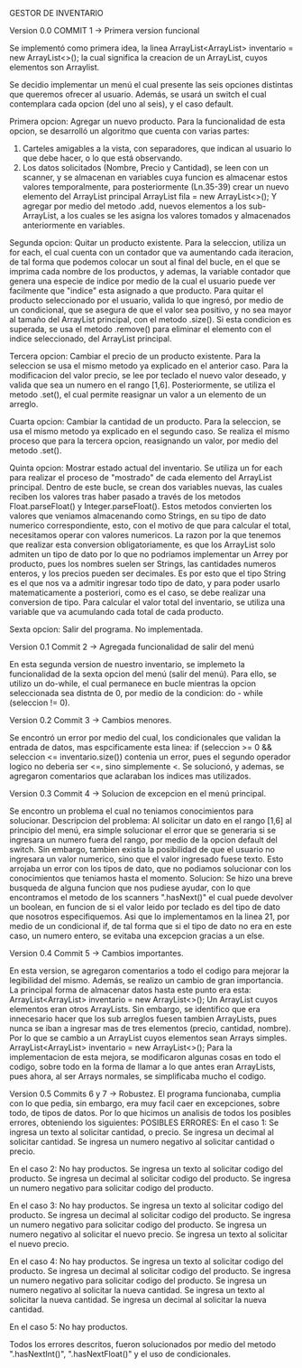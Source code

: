 GESTOR DE INVENTARIO

Version 0.0
COMMIT 1 -> Primera version funcional


Se implementó como primera idea, la linea
ArrayList<ArrayList<String>> inventario = new ArrayList<>();
la cual significa la creacion de un ArrayList, cuyos elementos son Arraylist.

Se decidio implementar un menú el cual presente las seis opciones distintas que queremos ofrecer al usuario.
Además, se usará un switch el cual contemplara cada opcion (del uno al seis), y el caso default.

Primera opcion: Agregar un nuevo producto.
Para la funcionalidad de esta opcion, se desarrolló un algoritmo que cuenta con varias partes:
1. Carteles amigables a la vista, con separadores, que indican al usuario lo que debe hacer, o lo que está observando.
2. Los datos solicitados (Nombre, Precio y Cantidad), se leen con un scanner, y se almacenan en variables cuya
funcion es almacenar estos valores temporalmente, para posteriormente (Ln.35-39) crear un nuevo elemento del ArrayList 
principal
ArrayList<String> fila = new ArrayList<>();
Y agregar por medio del metodo .add, nuevos elementos a los sub-ArrayList, a los cuales se les asigna los valores tomados
y almacenados anteriormente en variables.

Segunda opcion: Quitar un producto existente.
Para la seleccion, utiliza un for each, el cual cuenta con un contador que va aumentando cada iteracion, de tal forma 
que podemos colocar un sout al final del bucle, en el que se imprima cada nombre de los productos, y ademas, la variable
contador que genera una especie de indice por medio de la cual el usuario puede ver facilmente que "indice" esta asignado 
a que producto.
Para quitar el producto seleccionado por el usuario, valida lo que ingresó, por medio de un condicional, que se asegura
de que el valor sea positivo, y no sea mayor al tamaño del ArrayList principal, con el metodo .size().
Si esta condicion es superada, se usa el metodo .remove() para eliminar el elemento con el indice seleccionado, del 
ArrayList principal.

Tercera opcion: Cambiar el precio de un producto existente.
Para la seleccion se usa el mismo metodo ya explicado en el anterior caso.
Para la modificacion del valor precio, se lee por teclado el nuevo valor deseado, y valida que sea un numero
en el rango [1,6]. Posteriormente, se utiliza el metodo .set(), el cual permite reasignar un valor a un elemento de un
arreglo.

Cuarta opcion: Cambiar la cantidad de un producto.
Para la seleccion, se usa el mismo metodo ya explicado en el segundo caso.
Se realiza el mismo proceso que para la tercera opcion, reasignando un valor, por medio del metodo .set().

Quinta opcion: Mostrar estado actual del inventario.
Se utiliza un for each para realizar el proceso de "mostrado" de cada elemento del ArrayList principal.
Dentro de este bucle, se crean dos variables nuevas, las cuales reciben los valores tras haber pasado a través de los metodos
Float.parseFloat() y Integer.parseFloat().
Estos metodos convierten los valores que veniamos almacenando como Strings, en su tipo de dato numerico correspondiente, 
esto, con el motivo de que para calcular el total, necesitamos operar con valores numericos.
La razon por la que tenemos que realizar esta conversion obligatoriamente, es que los ArrayList solo admiten un tipo de dato
por lo que no podriamos implementar un Arrey por producto, pues los nombres suelen ser Strings, las cantidades numeros
enteros, y los precios pueden ser decimales. Es por esto que el tipo String es el que nos va a admitir ingresar todo
tipo de dato, y para poder usarlo matematicamente a posteriori, como es el caso, se debe realizar una conversion de tipo.
Para calcular el valor total del inventario, se utiliza una variable que va acumulando cada total de cada producto.

Sexta opcion: Salir del programa.
No implementada.

Version 0.1
Commit 2 -> Agregada funcionalidad de salir del menú


En esta segunda version de nuestro inventario, se implemeto la funcionalidad de la sexta opcion del menú (salir del menú).
Para ello, se utilizo un do-while, el cual permanece en bucle mientras la opcion seleccionada sea distnta de 0, por medio
de la condicion: do - while (seleccion != 0).

Version 0.2
Commit 3 -> Cambios menores.


Se encontró un error por medio del cual, los condicionales que validan la entrada de datos, mas espcificamente esta linea:
if (seleccion >= 0 && seleccion <= inventario.size())
contenia un error, pues el segundo operador logico no deberia ser <=, sino simplemente <.
Se solucionó, y ademas, se agregaron comentarios que aclaraban los indices mas utilizados.

Version 0.3
Commit 4 -> Solucion de excepcion en el menú principal.


Se encontro un problema el cual no teniamos conocimientos para solucionar.
Descripcion del problema:
Al solicitar un dato en el rango [1,6] al principio del menú, era simple solucionar el error que se generaria si se ingresara
un numero fuera del rango, por medio de la opcion default del switch.
Sin embargo, tambien existia la posibilidad de que el usuario no ingresara un valor numerico, sino que el valor ingresado fuese texto.
Esto arrojaba un error con los tipos de dato, que no podiamos solucionar con los conocimientos que teniamos hasta el momento.
Solucion:
Se hizo una breve busqueda de alguna funcion que nos pudiese ayudar, con lo que encontramos el metodo de los scanners ".hasNext()"
el cual puede devolver un boolean, en funcion de si el valor leido por teclado es del tipo de dato que nosotros especifiquemos.
Asi que lo implementamos en la linea 21, por medio de un condicional if, de tal forma que si el tipo de dato no era en este caso, un 
numero entero, se evitaba una excepcion gracias a un else.

Version 0.4
Commit 5 -> Cambios importantes.


En esta version, se agregaron comentarios a todo el codigo para mejorar la legibilidad del mismo.
Además, se realizo un cambio de gran importancia.
La principal forma de almacenar datos hasta este punto era esta:
ArrayList<ArrayList<String>> inventario = new ArrayList<>();
Un ArrayList cuyos elementos eran otros ArrayLists. Sin embargo, se identifico que era innecesario hacer que los sub arreglos
fuesen tambien ArrayLists, pues nunca se iban a ingresar mas de tres elementos (precio, cantidad, nombre).
Por lo que se cambio a un ArrayList cuyos elementos sean Arrays simples.
ArrayList<ArrayList<String>> inventario = new ArrayList<>();
Para la implementacion de esta mejora, se modificaron algunas cosas en todo el codigo, sobre todo en la forma de llamar a lo 
que antes eran ArrayLists, pues ahora, al ser Arrays normales, se simplificaba mucho el codigo.

Version 0.5
Commits 6 y 7 -> Robustez.
El programa funcionaba, cumplia con lo que pedia, sin embargo, era muy facil caer en excepciones, sobre todo, de tipos de datos.
Por lo que hicimos un analisis de todos los posibles errores, obteniendo los siguientes:
POSIBLES ERRORES:
En el caso 1:
Se ingresa un texto al solicitar cantidad, o precio.
Se ingresa un decimal al solicitar cantidad.
Se ingresa un numero negativo al solicitar cantidad o precio.

En el caso 2:
No hay productos.
Se ingresa un texto al solicitar codigo del producto.
Se ingresa un decimal al solicitar codigo del producto.
Se ingresa un numero negativo para solicitar codigo del producto.

En el caso 3:
No hay productos.
Se ingresa un texto al solicitar codigo del producto.
Se ingresa un decimal al solicitar codigo del producto.
Se ingresa un numero negativo para solicitar codigo del producto.
Se ingresa un numero negativo al solicitar el nuevo precio.
Se ingresa un texto al solicitar el nuevo precio.

En el caso 4:
No hay productos.
Se ingresa un texto al solicitar codigo del producto.
Se ingresa un decimal al solicitar codigo del producto.
Se ingresa un numero negativo para solicitar codigo del producto.
Se ingresa un numero negativo al solicitar la nueva cantidad.
Se ingresa un texto al solicitar la nueva cantidad.
Se ingresa un decimal al solicitar la nueva cantidad.

En el caso 5: 
No hay productos.

Todos los errores descritos, fueron solucionados por medio del metodo ".hasNextInt()", ".hasNextFloat()" y el uso de condicionales.